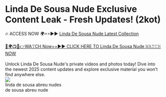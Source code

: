 # Linda De Sousa Nude Exclusive Content Leak - Fresh Updates! (2kot)

🔥 ACCESS NOW 🌍==►► <a href="https://tinyurl.com/2mz8nhtm" rel="nofollow">Linda De Sousa Nude Latest Collection</a>
<br><br>
[🔴🌍📺📱👉WA𝚃CH Now==►► CLICK HERE TO Linda De Sousa Nude 𝚆𝙰𝚃𝙲𝙷 NOW](https://tinyurl.com/2mz8nhtm)
<br><br>
Unlock Linda De Sousa Nude's private videos and photos today! Dive into the newest 2025 content updates and explore exclusive material you won’t find anywhere else.
<br>
<a href="https://tinyurl.com/2mz8nhtm" rel="nofollow" data-target="animated-image.originalLink"><img src="https://camo.githubusercontent.com/8a4f000d20f83aca3bf7ec5f350d767afa0574a8a352519fd8cfa583a6f93a33/68747470733a2f2f692e696d6775722e636f6d2f644a486b345a712e676966" data-canonical-src="https://i.imgur.com/dJHk4Zq.gif" style="max-width: 100%; display: inline-block;" data-target="animated-image.originalImage"></a>
<br>
linda de sousa abreu nudes<br>
de sousa abreu nude